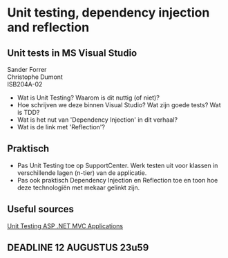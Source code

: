 # Unit testing, dependency injection and reflection
## Unit tests in MS Visual Studio

Sander Forrer  
Christophe Dumont  
ISB204A-02

* Wat is Unit Testing? Waarom is dit nuttig (of niet)?
* Hoe schrijven we deze binnen Visual Studio? Wat zijn goede tests? Wat is TDD?
* Wat is het nut van 'Dependency Injection' in dit verhaal?
* Wat is de link met 'Reflection'?

## Praktisch

* Pas Unit Testing toe op SupportCenter. Werk testen uit voor klassen in verschillende lagen (n-tier) van de applicatie.
* Pas ook praktisch Dependency Injection en Reflection toe en toon hoe deze technologiën met mekaar gelinkt zijn.

## Useful sources
[Unit Testing ASP .NET MVC Applications](https://docs.microsoft.com/en-us/aspnet/mvc/overview/older-versions-1/unit-testing/creating-unit-tests-for-asp-net-mvc-applications-cs)

## DEADLINE 12 AUGUSTUS 23u59